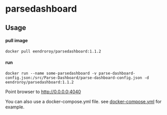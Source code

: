 # parsedashboard

## Usage

#### pull image

    docker pull eendroroy/parsedashboard:1.1.2

#### run

    docker run --name some-parsedashboard -v parse-dashboard-config.json:/src/Parse-Dashboard/parse-dashboard-config.json -d eendroroy/parsedashboard:1.1.2

Point browser to http://0.0.0.0:4040

You can also use a docker-compose.yml file. see [docker-compose.yml](docker-compose.yml) for example.
